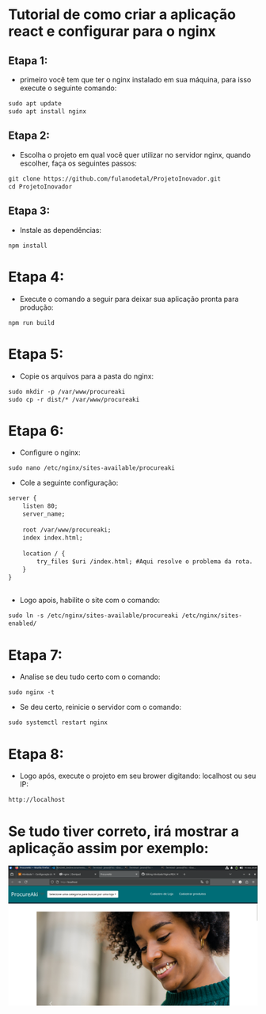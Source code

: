 # Tutorial de como criar a aplicação react e configurar para o nginx

## Etapa 1:
- primeiro você tem que ter o nginx instalado em sua máquina, para isso execute o seguinte comando:
```
sudo apt update
sudo apt install nginx
``` 
## Etapa 2:
- Escolha o projeto em qual você quer utilizar no servidor nginx, quando escolher, faça os seguintes passos:
```
git clone https://github.com/fulanodetal/ProjetoInovador.git
cd ProjetoInovador
```  
## Etapa 3:
- Instale as dependências:
```
npm install
```
# Etapa 4: 
- Execute o comando a seguir para deixar sua aplicação pronta para produção:
```
npm run build
```
# Etapa 5: 
- Copie os arquivos para a pasta do nginx:

```
sudo mkdir -p /var/www/procureaki
sudo cp -r dist/* /var/www/procureaki
```
# Etapa 6:
- Configure o nginx:
```
sudo nano /etc/nginx/sites-available/procureaki

```
- Cole a seguinte configuração:
```
server {
    listen 80;
    server_name;

    root /var/www/procureaki;
    index index.html;

    location / {
        try_files $uri /index.html; #Aqui resolve o problema da rota.
    }
}


```
- Logo apois, habilite o site com o comando:
  
```
sudo ln -s /etc/nginx/sites-available/procureaki /etc/nginx/sites-enabled/
```
# Etapa 7:
- Analise se deu tudo certo com o comando:
```
sudo nginx -t
```
- Se deu certo, reinicie o servidor com o comando:
```
sudo systemctl restart nginx
```
# Etapa 8:
- Logo após, execute o projeto em seu brower digitando: localhost  ou seu IP:
  
```
http://localhost
```
# Se tudo tiver correto, irá mostrar a aplicação assim por exemplo: 

![appBrowser](image/original.png)
